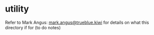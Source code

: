 # utility
Refer to Mark Angus: mark.angus@trueblue.kiwi for details on what this directory if for (to do notes)
